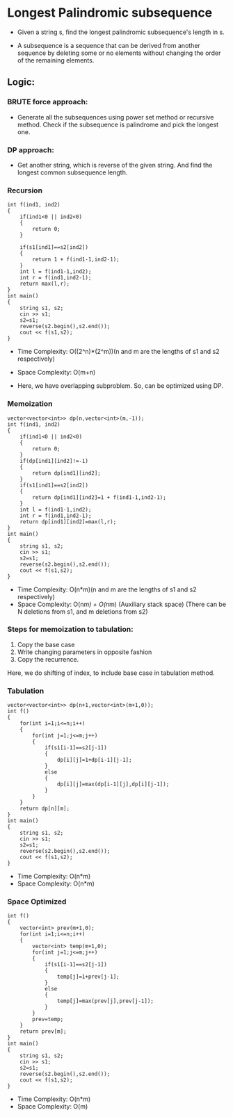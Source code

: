 # Longest Palindromic subsequence
- Given a string s, find the longest palindromic subsequence's length in s.

- A subsequence is a sequence that can be derived from another sequence by deleting some or no elements without changing the order of the remaining elements.

## Logic:
### BRUTE force approach:
- Generate all the subsequences using power set method or recursive method. Check if the subsequence is palindrome and pick the longest one.

### DP approach:
- Get another string, which is reverse of the given string. And find the longest common subsequence length.

### Recursion
```
int f(ind1, ind2)
{
    if(ind1<0 || ind2<0)
    {
        return 0;
    }

    if(s1[ind1]==s2[ind2])
    {
        return 1 + f(ind1-1,ind2-1);
    }
    int l = f(ind1-1,ind2);
    int r = f(ind1,ind2-1);
    return max(l,r);
}
int main()
{
    string s1, s2;
    cin >> s1;
    s2=s1;
    reverse(s2.begin(),s2.end());
    cout << f(s1,s2);
}
```
- Time Complexity: O((2^n)*(2^m))(n and m are the lengths of s1 and s2 respectively)
- Space Complexity: O(m+n)

- Here, we have overlapping subproblem. So, can be optimized using DP.
### Memoization
```
vector<vector<int>> dp(n,vector<int>(m,-1));
int f(ind1, ind2)
{
    if(ind1<0 || ind2<0)
    {
        return 0;
    }
    if(dp[ind1][ind2]!=-1)
    {
        return dp[ind1][ind2];
    }
    if(s1[ind1]==s2[ind2])
    {
        return dp[ind1][ind2]=1 + f(ind1-1,ind2-1);
    }
    int l = f(ind1-1,ind2);
    int r = f(ind1,ind2-1);
    return dp[ind1][ind2]=max(l,r);
}
int main()
{
    string s1, s2;
    cin >> s1;
    s2=s1;
    reverse(s2.begin(),s2.end());
    cout << f(s1,s2);
}
```
- Time Complexity: O(n*m)(n and m are the lengths of s1 and s2 respectively)
- Space Complexity: O(n*m) + O(n*m) (Auxiliary stack space) (There can be N deletions from s1, and m deletions from s2)
 
### Steps for memoization to tabulation:
1. Copy the base case
2. Write changing parameters in opposite fashion
3. Copy the recurrence.

Here, we do shifting of index, to include base case in tabulation method.


### Tabulation
```
vector<vector<int>> dp(n+1,vector<int>(m+1,0));
int f()
{
    for(int i=1;i<=n;i++)
    {
        for(int j=1;j<=m;j++)
        {
            if(s1[i-1]==s2[j-1])
            {
                dp[i][j]=1+dp[i-1][j-1];
            }
            else
            {
                dp[i][j]=max(dp[i-1][j],dp[i][j-1]);
            }
        }
    }
    return dp[n][m];
}
int main()
{
    string s1, s2;
    cin >> s1;
    s2=s1;
    reverse(s2.begin(),s2.end());
    cout << f(s1,s2);
}
```
- Time Complexity: O(n*m)
- Space Complexity: O(n*m)

### Space Optimized
```
int f()
{
    vector<int> prev(m+1,0);
    for(int i=1;i<=n;i++)
    {
        vector<int> temp(m+1,0);
        for(int j=1;j<=m;j++)
        {
            if(s1[i-1]==s2[j-1])
            {
                temp[j]=1+prev[j-1];
            }
            else
            {
                temp[j]=max(prev[j],prev[j-1]);
            }
        }
        prev=temp;
    }
    return prev[m];
}
int main()
{
    string s1, s2;
    cin >> s1;
    s2=s1;
    reverse(s2.begin(),s2.end());
    cout << f(s1,s2);
}
```
- Time Complexity: O(n*m)
- Space Complexity: O(m)

